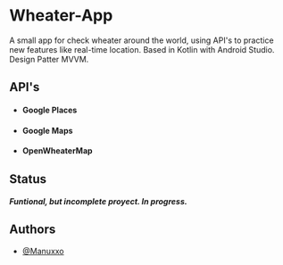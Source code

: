
# Wheater-App

A small app for check wheater around the world, using API's to practice new features like real-time location. Based in Kotlin with Android Studio. Design Patter MVVM.

## API's

- #### Google Places

- #### Google Maps

- #### OpenWheaterMap




## Status

##### Funtional, but incomplete proyect. In progress.
## Authors

- [@Manuxxo](https://www.github.com/manuxxo)

